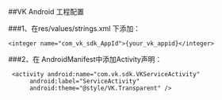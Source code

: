 ##VK Android 工程配置

###1、在res/values/strings.xml 下添加：

  ```
  <integer name="com_vk_sdk_AppId">{your_vk_appid}</integer>
  ```

###2、在 AndroidManifest中添加Activity声明：

  ```
   <activity android:name="com.vk.sdk.VKServiceActivity"
        android:label="ServiceActivity"
        android:theme="@style/VK.Transparent" />
  ```

